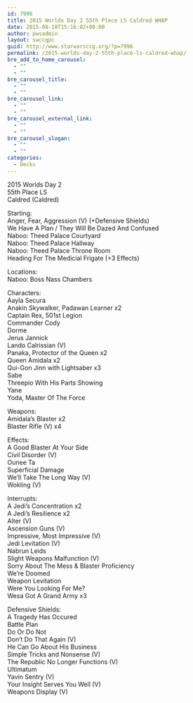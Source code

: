 ```yaml
---
id: 7996
title: 2015 Worlds Day 2 55th Place LS Caldred WHAP
date: 2015-08-18T15:16:02+00:00
author: pwsadmin
layout: swccgpc
guid: http://www.starwarsccg.org/?p=7996
permalink: /2015-worlds-day-2-55th-place-ls-caldred-whap/
bre_add_to_home_carousel:
  - ""
  - ""
bre_carousel_title:
  - ""
  - ""
bre_carousel_link:
  - ""
  - ""
bre_carousel_external_link:
  - ""
  - ""
bre_carousel_slogan:
  - ""
  - ""
categories:
  - Decks
---
```

2015 Worlds Day 2  
55th Place LS  
Caldred (Caldred)

Starting:  
Anger, Fear, Aggression (V) (+Defensive Shields)  
We Have A Plan / They Will Be Dazed And Confused  
Naboo: Theed Palace Courtyard  
Naboo: Theed Palace Hallway  
Naboo: Theed Palace Throne Room  
Heading For The Medicial Frigate (+3 Effects)

Locations:  
Naboo: Boss Nass Chambers

Characters:  
Aayla Secura  
Anakin Skywalker, Padawan Learner x2  
Captain Rex, 501st Legion  
Commander Cody  
Dorme  
Jerus Jannick  
Lando Calrissian (V)  
Panaka, Protector of the Queen x2  
Queen Amidala x2  
Qui-Gon Jinn with Lightsaber x3  
Sabe  
Threepio With His Parts Showing  
Yane  
Yoda, Master Of The Force

Weapons:  
Amidala&#8217;s Blaster x2  
Blaster Rifle (V) x4

Effects:  
A Good Blaster At Your Side  
Civil Disorder (V)  
Ounee Ta  
Superficial Damage  
We&#8217;ll Take The Long Way (V)  
Wokling (V)

Interrupts:  
A Jedi&#8217;s Concentration x2  
A Jedi&#8217;s Resilience x2  
Alter (V)  
Ascension Guns (V)  
Impressive, Most Impressive (V)  
Jedi Levitation (V)  
Nabrun Leids  
Slight Weapons Malfunction (V)  
Sorry About The Mess & Blaster Proficiency  
We&#8217;re Doomed  
Weapon Levitation  
Were You Looking For Me?  
Wesa Got A Grand Army x3

Defensive Shields:  
A Tragedy Has Occured  
Battle Plan  
Do Or Do Not  
Don&#8217;t Do That Again (V)  
He Can Go About His Business  
Simple Tricks and Nonsense (V)  
The Republic No Longer Functions (V)  
Ultimatum  
Yavin Sentry (V)  
Your Insight Serves You Well (V)  
Weapons Display (V)